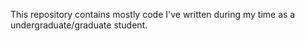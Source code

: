 This repository contains mostly code I've written during my time as a undergraduate/graduate student.

